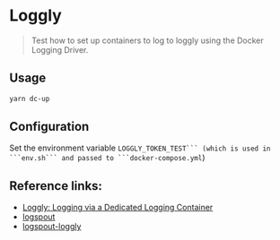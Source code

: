 # Loggly

> Test how to set up containers to log to loggly using the Docker Logging Driver.

## Usage

```sh
yarn dc-up
```

## Configuration

Set the environment variable ``LOGGLY_TOKEN_TEST``` (which is used in ```env.sh``` and passed to ```docker-compose.yml``)

## Reference links:

- [Loggly: Logging via a Dedicated Logging Container](https://www.loggly.com/blog/top-5-docker-logging-methods-to-fit-your-container-deployment-strategy/)
- [logspout](https://github.com/gliderlabs/logspout)
- [logspout-loggly](https://github.com/iamatypeofwalrus/logspout-loggly)
